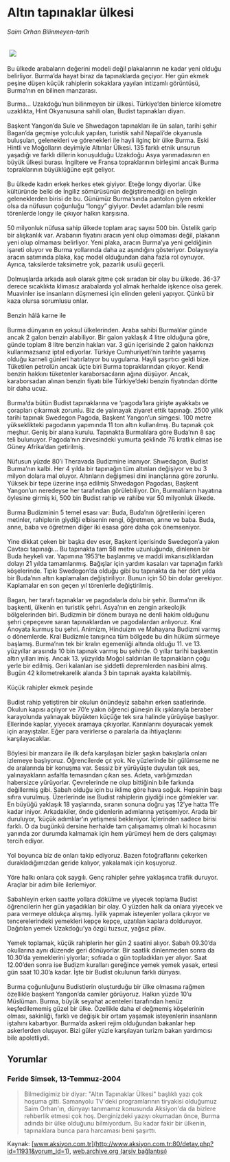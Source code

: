 # Altın tapınaklar ülkesi

*Saim Orhan Bilinmeyen-tarih*

<div>
 <font>
  <img border="0" height="1" src="/web/20040930043554im_/http://www.aksiyon.com.tr/images/blank.gif"/>
 </font>
 <font class="content">
  <p>
   <img border="0" hspace="5" src="http://web.archive.org/web/20040930043554im_/http://www.aksiyon.com.tr/resim/500/102.jpg" vspace="5"/>
  </p>
 </font>
 <font class="content">
  Bu ülkede arabaların değerini modeli değil plakalarının ne kadar yeni olduğu belirliyor. Burma’da hayat biraz da tapınaklarda geçiyor. Her  gün  ekmek peşine düşen küçük rahiplerin  sokaklara yayılan intizamlı görüntüsü, Burma’nın en bilinen manzarası.
 </font>
 <p>
  <font class="content">
   Burma... Uzakdoğu’nun bilinmeyen bir ülkesi. Türkiye’den binlerce kilometre uzaklıkta, Hint Okyanusuna sahili olan, Budist tapınakları diyarı.
   <br/>
   <br/>
   Başkent Yangon’da Sule ve Shwedagon tapınakları ile ün salan, tarihi şehir Bagan’da geçmişe yolculuk yapılan, turistik sahil Napali’de okyanusla buluşulan, gelenekleri ve görenekleri ile hayli ilginç bir ülke Burma. Eski Hintli ve Moğolların deyimiyle Altınlar Ülkesi. 135 farklı etnik unsurun yaşadığı ve farklı dillerin konuşulduğu Uzakdoğu Asya yarımadasının en büyük ülkesi burası. İngiltere ve Fransa topraklarının birleşimi ancak Burma topraklarının büyüklüğüne eşit geliyor.
   <br/>
   <br/>
   Bu ülkede kadın erkek herkes etek giyiyor. Eteğe longy diyorlar. Ülke kültüründe belki de İngiliz sömürüsünün değiştiremediği en belirgin geleneklerden birisi de bu. Günümüz Burma’sında pantolon giyen erkekler olsa da nüfusun çoğunluğu “longy” giyiyor. Devlet adamları bile resmi törenlerde longy ile çıkıyor halkın karşısına.
   <br/>
   <br/>
   50 milyonluk nüfusa sahip ülkede toplam araç sayısı 500 bin. Üstelik garip bir alışkanlık var. Arabanın fiyatını aracın yeni olup olmaması değil, plakanın yeni olup olmaması belirliyor. Yeni plaka, aracın Burma’ya yeni geldiğinin işareti oluyor ve Burma yollarında daha az aşındığını gösteriyor. Dolayısıyla aracın satımında plaka, kaç model olduğundan daha fazla rol oynuyor. Ayrıca, taksilerde taksimetre yok, pazarlık usulü geçerli.
   <br/>
   <br/>
   Dolmuşlarda arkada asılı olarak gitme çok sıradan bir olay bu ülkede. 36-37 derece sıcaklıkta klimasız arabalarda yol almak herhalde işkence olsa gerek. Muavinler ise insanların düşmemesi için elinden geleni yapıyor. Çünkü bir kaza olursa sorumlusu onlar.
   <br/>
   <br/>
   Benzin hâlâ karne ile
   <br/>
   <br/>
   Burma dünyanın en yoksul ülkelerinden. Araba sahibi Burmalılar günde ancak 2 galon benzin alabiliyor. Bir galon yaklaşık 4 litre olduğuna göre, günde toplam 8 litre benzin hakları var. 3 gün içerisinde 2 galon hakkınızı kullanmazsanız iptal ediyorlar. Türkiye Cumhuriyeti’nin tarihte yaşamış olduğu karneli günleri hatırlatıyor bu uygulama. Hayli şaşırtıcı geldi bize. Tüketilen petrolün ancak üçte biri Burma topraklarından çıkıyor. Kendi benzin hakkını tüketenler karaborsacıların ağına düşüyor. Ancak, karaborsadan alınan benzin fiyatı bile Türkiye’deki benzin fiyatından dörtte bir daha ucuz.
   <br/>
   <br/>
   Burma’da bütün Budist tapınaklarına ve ‘pagoda’lara girişte ayakkabı ve çorapları çıkarmak zorunlu. Biz de yalınayak ziyaret ettik tapınağı. 2500 yıllık tarihi tapınak Swedegon Pagoda, Başkent Yangon’un simgesi. 100 metre yükseklikteki pagodanın yapımında 11 ton altın kullanılmış. Bu tapınak çok meşhur. Geniş bir alana kurulu. Tapınakta Burmalılara göre Buda’nın 8 saç teli bulunuyor. Pagoda’nın zirvesindeki yumurta şeklinde 76 kratlık elmas ise Güney Afrika’dan getirilmiş.
   <br/>
   <br/>
   Nüfusun yüzde 80’i Theravada Budizmine inanıyor. Shwedagon, Budist Burma’nın kalbi. Her 4 yılda bir tapınağın tüm altınları değişiyor ve bu 3 milyon dolara mal oluyor. Altınların değişmesi dini inançlarına göre zorunlu. Yüksek bir tepe üzerine inşa edilmiş Shwedagon Pagodası, Başkent Yangon’un neredeyse her tarafından görülebiliyor. Din, Burmalıların hayatına öylesine girmiş ki, 500 bin Budist rahip ve rahibe var 50 milyonluk ülkede.
   <br/>
   <br/>
   Burma Budizminin 5 temel esası var: Buda, Buda’nın öğretilerini içeren metinler, rahiplerin giydiği elbisenin rengi, öğretmen, anne ve baba. Buda, anne, baba ve öğretmen diğer iki esasa göre daha çok önemseniyor.
   <br/>
   <br/>
   Yine dikkat çeken bir başka dev eser, Başkent içerisinde Swedegon’a yakın Cavtacı tapınağı…  Bu tapınakta tam 58 metre uzunluğunda, dinlenen bir Buda heykeli var. Yapımına 1953’te başlanmış ve maddi imkansızlıklardan dolayı 21 yılda tamamlanmış. Bağışlar için yardım kasaları var tapınağın farklı köşelerinde. Tıpkı Swedegon’da olduğu gibi bu tapınakta da her dört yılda bir Buda’nın altın kaplamaları değiştiriliyor. Bunun için 50 bin dolar gerekiyor. Kaplamalar en son geçen yıl törenlerle değiştirilmiş.
   <br/>
   <br/>
   Bagan, her tarafı tapınaklar ve pagodalarla dolu bir şehir. Burma’nın ilk başkenti, ülkenin en turistik şehri. Asya’nın en zengin arkeolojik bölgelerinden biri. Budizmin bir dönem buraya ne denli hakim olduğunu şehri çepeçevre saran tapınaklardan ve pagodalardan anlıyoruz. Kral Anoyata kurmuş bu şehri. Animizm, Hinduizm ve Mahayana Budizmi varmış o dönemlerde. Kral Budizmle tanışınca tüm bölgede bu din hüküm sürmeye başlamış. Burma’nın tek bir kralın egemenliği altında olduğu 11. ve 13. yüzyıllar arasında 10 bin tapınak varmış bu şehirde. O yıllar tarihi başkentin altın yılları imiş. Ancak 13. yüzyılda Moğol saldırıları ile tapınakların çoğu yerle bir edilmiş. Geri kalanları ise şiddetli depremlerden nasibini almış. Bugün 42 kilometrekarelik alanda 3 bin tapınak ayakta kalabilmiş.
   <br/>
   <br/>
   Küçük rahipler ekmek peşinde
   <br/>
   <br/>
   Budist rahip yetiştiren bir okulun önündeyiz sabahın erken saatlerinde. Okulun kapısı açılıyor ve 70’e yakın öğrenci güneşin ilk ışıklarıyla beraber karayolunda yalınayak büyükten küçüğe tek sıra halinde yürüyüşe başlıyor. Ellerinde kaplar, yiyecek aramaya çıkıyorlar. Karınlarını doyuracak yemek için arayıştalar. Eğer para verirlerse o paralarla da ihtiyaçlarını karşılayacaklar.
   <br/>
   <br/>
   Böylesi bir manzara ile ilk defa karşılaşan bizler şaşkın bakışlarla onları izlemeye başlıyoruz. Öğrencilerde çıt yok. Ne yüzlerinde bir gülümseme ne de aralarında bir konuşma var. Sessiz bir yürüyüşte duyulan tek ses, yalınayakların asfaltla temasından çıkan ses. Adeta, varlığımızdan habersizce yürüyorlar. Çevrelerinde ne olup bittiğinin bile farkında değillermiş gibi. Sabah olduğu için bu iklime göre hava soğuk. Hepsinin başı sıfıra vurulmuş. Üzerlerinde ise Budist rahiplerin giydiği ince gömlekler var. En büyüğü yaklaşık 18 yaşlarında, sıranın sonuna doğru yaş 12’ye hatta 11’e kadar iniyor. Arkadakiler, önde gidenlerin adımlarına yetişemiyor. Arada bir duruluyor, ‘küçük adımlılar’ın yetişmesi bekleniyor. İçlerinden sadece birisi farklı. O da bugünkü dersine herhalde tam çalışamamış olmalı ki hocasının yanında zor durumda kalmamak için hem yürümeyi hem de ders çalışmayı tercih ediyor.
   <br/>
   <br/>
   Yol boyunca biz de onları takip ediyoruz. Bazen fotoğraflarını çekerken durakladığımızdan geride kalıyor, yakalamak için koşuyoruz.
   <br/>
   <br/>
   Yöre halkı onlara çok saygılı. Genç rahipler şehre yaklaşınca trafik duruyor. Araçlar bir adım bile ilerlemiyor.
   <br/>
   <br/>
   Sabahleyin erken saatte yollara dökülme ve yiyecek toplama Budist öğrencilerin her gün yaşadıkları bir olay. O yüzden halk da onlara yiyecek ve para vermeye oldukça alışmış. İyilik yapmak isteyenler yollara çıkıyor ve tencerelerindeki yemekleri kepçe kepçe, uzatılan kaplara dolduruyor. Dağıtılan yemek Uzakdoğu’ya özgü tuzsuz, yağsız pilav.
   <br/>
   <br/>
   Yemek toplamak, küçük rahiplerin her gün 2 saatini alıyor. Sabah 09.30’da okullarına aynı düzende geri dönüyorlar. Bir saatlik dinlenmeden sonra da 10.30’da yemeklerini yiyorlar; sofrada o gün topladıkları yer alıyor. Saat 12.00’den sonra ise Budizm kuralları gereğince yemek yemek yasak, ertesi gün saat 10.30’a kadar. İşte bir Budist okulunun farklı dünyası.
   <br/>
   <br/>
   Burma çoğunluğunu Budistlerin oluşturduğu bir ülke olmasına rağmen özellikle başkent Yangon’da camiler görüyoruz. Halkın yüzde 10’u Müslüman. Burma, büyük seyahat acenteleri tarafından henüz keşfedilememiş güzel bir ülke. Özellikle daha el değmemiş köşelerinin olması, sakinliği, farklı ve değişik bir ortam yaşamak isteyenlerin insanların iştahını kabartıyor. Burma’da askeri rejim olduğundan bakanlar hep askerlerden oluşuyor. Bizi güler yüzle karşılayan turizm bakan yardımcısı bile apoletliydi.
   <br/>
  </font>
 </p>
</div>


## Yorumlar

### Feride Simsek, 13-Temmuz-2004
> Bilmedigimiz bir diyar: 
> "Altın Tapınaklar Ülkesi" başlıklı yazı çok hoşuma gitti. Samanyolu TV'deki programlarının tiryakisi olduğumuz Saim Orhan'ın, dünyayı tanımamız konusunda Aksiyon'da da bizlere rehberlik etmesi çok hoş. Derginizdeki yazıyı okumadan önce, Burma adında bir ülke olduğunu bilmiyordum. Bu kadar fakir bir ülkenin, tapınaklara bunca para harcaması beni şaşırttı.

Kaynak: [www.aksiyon.com.tr](http://www.aksiyon.com.tr:80/detay.php?id=11931&yorum_id=1), [web.archive.org (arşiv bağlantısı)](http://web.archive.org/web/20040930043554/http://www.aksiyon.com.tr:80/detay.php?id=11931&yorum_id=1)
